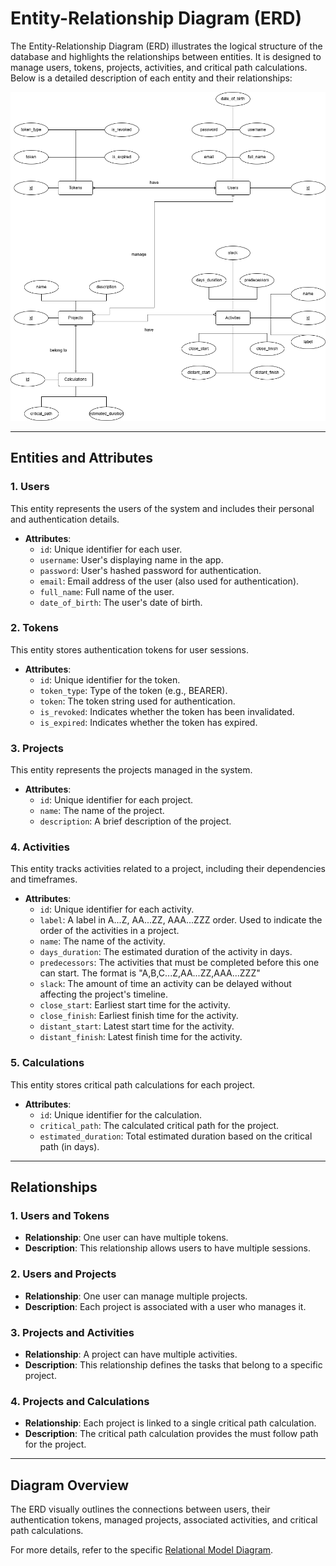 # Entity-Relationship Diagram (ERD)

The Entity-Relationship Diagram (ERD) illustrates the logical structure of the database and highlights the relationships between entities. It is designed to manage users, tokens, projects, activities, and critical path calculations. Below is a detailed description of each entity and their relationships:

![ProjectPath-Pro's ERD](../../assets/ProjectPath_ER.png)

---

## Entities and Attributes

### 1. **Users**
This entity represents the users of the system and includes their personal and authentication details.

- **Attributes**:
    - `id`: Unique identifier for each user.
    - `username`: User's displaying name in the app.
    - `password`: User's hashed password for authentication.
    - `email`: Email address of the user (also used for authentication).
    - `full_name`: Full name of the user.
    - `date_of_birth`: The user's date of birth.

### 2. **Tokens**
This entity stores authentication tokens for user sessions.

- **Attributes**:
    - `id`: Unique identifier for the token.
    - `token_type`: Type of the token (e.g., BEARER).
    - `token`: The token string used for authentication.
    - `is_revoked`: Indicates whether the token has been invalidated.
    - `is_expired`: Indicates whether the token has expired.

### 3. **Projects**
This entity represents the projects managed in the system.

- **Attributes**:
    - `id`: Unique identifier for each project.
    - `name`: The name of the project.
    - `description`: A brief description of the project.

### 4. **Activities**
This entity tracks activities related to a project, including their dependencies and timeframes.

- **Attributes**:
    - `id`: Unique identifier for each activity.
    - `label`: A label in A...Z, AA...ZZ, AAA...ZZZ order. Used to indicate the order of the activities in a project.
    - `name`: The name of the activity.
    - `days_duration`: The estimated duration of the activity in days.
    - `predecessors`: The activities that must be completed before this one can start. The format is "A,B,C...Z,AA...ZZ,AAA...ZZZ"
    - `slack`: The amount of time an activity can be delayed without affecting the project's timeline.
    - `close_start`: Earliest start time for the activity.
    - `close_finish`: Earliest finish time for the activity.
    - `distant_start`: Latest start time for the activity.
    - `distant_finish`: Latest finish time for the activity.

### 5. **Calculations**
This entity stores critical path calculations for each project.

- **Attributes**:
    - `id`: Unique identifier for the calculation.
    - `critical_path`: The calculated critical path for the project.
    - `estimated_duration`: Total estimated duration based on the critical path (in days).

---

## Relationships

### 1. **Users and Tokens**
- **Relationship**: One user can have multiple tokens.
- **Description**: This relationship allows users to have multiple sessions.

### 2. **Users and Projects**
- **Relationship**: One user can manage multiple projects.
- **Description**: Each project is associated with a user who manages it.

### 3. **Projects and Activities**
- **Relationship**: A project can have multiple activities.
- **Description**: This relationship defines the tasks that belong to a specific project.

### 4. **Projects and Calculations**
- **Relationship**: Each project is linked to a single critical path calculation.
- **Description**: The critical path calculation provides the must follow path for the project.

---

## Diagram Overview
The ERD visually outlines the connections between users, their authentication tokens, managed projects, associated activities, and critical path calculations.

For more details, refer to the specific [Relational Model Diagram](rm_diagram.md).